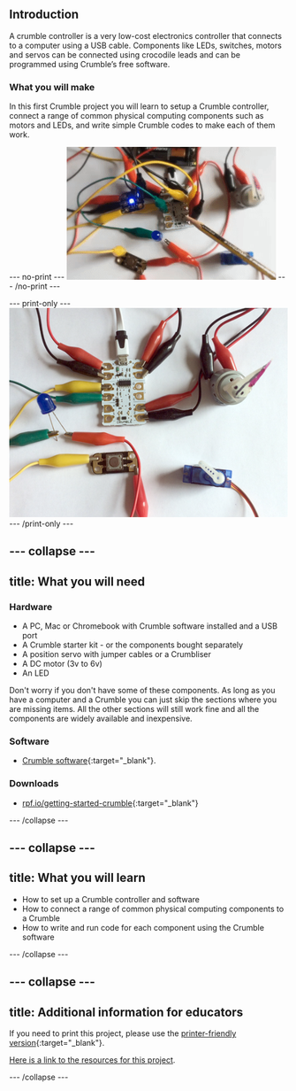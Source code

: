 ## Introduction

A crumble controller is a very low-cost electronics controller that connects to a computer using a USB cable. Components like LEDs, switches, motors and servos can be connected using crocodile leads and can be programmed using Crumble’s free software.

### What you will make

In this first Crumble project you will learn to setup a Crumble controller, connect a range of common physical computing components such as motors and LEDs, and write simple Crumble codes to make each of them work.

--- no-print ---
![Crumble and some common components](images/crumble_introb.gif)
--- /no-print ---

--- print-only ---
![Crumble and some common components](images/crumble_introb.png)
--- /print-only ---

--- collapse ---
---
title: What you will need
---
### Hardware

+ A PC, Mac or Chromebook with Crumble software installed and a USB port
+ A Crumble starter kit - or the components bought separately
+ A position servo with jumper cables or a Crumbliser
+ A DC motor (3v to 6v)
+ An LED

Don't worry if you don't have some of these components. As long as you have a computer and a Crumble you can just skip the sections where you are missing items. All the other sections will still work fine and all the components are widely available and inexpensive.

### Software

+ [Crumble software](https://redfernelectronics.co.uk/crumble-software/){:target="_blank"}.

### Downloads

+ [rpf.io/getting-started-crumble](http://rpf.io/getting-started-crumble){:target="_blank"}

--- /collapse ---

--- collapse ---
---
title: What you will learn
---

+ How to set up a Crumble controller and software
+ How to connect a range of common physical computing components to a Crumble
+ How to write and run code for each component using the Crumble software

--- /collapse ---

--- collapse ---
---
title: Additional information for educators
---

If you need to print this project, please use the [printer-friendly version](https://projects.raspberrypi.org/en/projects/project-name/print){:target="_blank"}.

[Here is a link to the resources for this project](http://rpf.io/project-name-go).

--- /collapse ---
